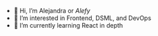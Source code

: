 - 👋 Hi, I’m Alejandra or _Alefy_
- 👀 I’m interested in Frontend, DSML, and DevOps
- 🌱 I’m currently learning React in depth



<!---
aleperezmon/aleperezmon is a ✨ special ✨ repository because its `README.md` (this file) appears on your GitHub profile.
You can click the Preview link to take a look at your changes.
--->
